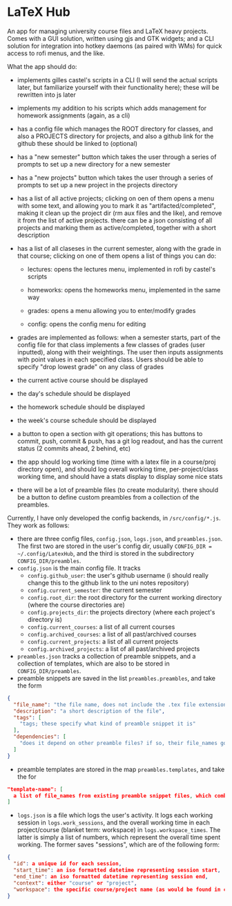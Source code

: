# LaTeX Hub
An app for managing university course files and LaTeX heavy projects. Comes with a GUI solution, written using gjs and GTK widgets; and a CLI solution
for integration into hotkey daemons (as paired with WMs) for quick access to rofi menus, and the like.

What the app should do:

- implements gilles castel's scripts in a CLI (I will send the actual scripts later, but familiarize yourself with their functionality here); these will be rewritten into js later

- implements my addition to his scripts which adds management for homework assignments (again, as a cli)

- has a config file which manages the ROOT directory for classes, and also a PROJECTS directory for projects, and also a github link for the github these should be linked to (optional)

- has a "new semester" button which takes the user through a series of prompts to set up a new directory for a new semester

- has a "new projects" button which takes the user through a series of prompts to set up a new project in the projects directory

- has a list of all active projects; clicking on oen of them opens a menu with some text, and allowing you to mark it as "artifacted/completed", making it clean up the project dir (rm aux files and the like), and remove it from the list of active projects. there can be a json consisting of all projects and marking them as active/completed, together with a short description

- has a list of all claseses in the current semester, along with the grade in that course; clicking on one of them opens a list of things you can do:

    - lectures: opens the lectures menu, implemented in rofi by castel's scripts

    - homeworks: opens the homeworks menu, implemented in the same way

    - grades: opens a menu allowing you to enter/modify grades

    - config: opens the config menu for editing

- grades are implemented as follows: when a semester starts, part of the config file for that class implements a few classes of grades (user inputted), along with their weightings. The user then inputs assignments with point values in each specified class. Users should be able to specify "drop lowest grade" on any class of grades

- the current active course should be displayed

- the day's schedule should be displayed

- the homework schedule should be displayed

- the week's course schedule should be displayed

- a button to open a section with git operations; this has buttons to commit, push, commit & push, has a git log readout, and has the current status (2 commits ahead, 2 behind, etc)

- the app should log working time (time with a latex file in a course/proj directory open), and should log overall working time, per-project/class working time, and should have a stats display to display some nice stats

- there will be a lot of preamble files (to create modularity). there should be a button to define custom preambles from a collection of the preambles. 

Currently, I have only developed the config backends, in `/src/config/*.js`. They work as follows:
- there are three config files, `config.json`, `logs.json`, and `preambles.json`. The first two are stored in the user's config dir, usually `CONFIG_DIR = ~/.config/LatexHub`, and the third is stored in the subdirectory `CONFIG_DIR/preambles`.
- `config.json` is the main config file. It tracks
  - `config.github_user`: the user's github username (i should really change this to the github link to the uni notes repository)
  - `config.current_semester`: the current semester
  - `config.root_dir`: the root directory for the current working directory (where the course directories are)
  - `config.projects_dir`: the projects directory (where each project's directory is)
  - `config.current_courses`: a list of all current courses
  - `config.archived_courses`: a list of all past/archived courses
  - `config.current_projects`: a list of all current projects
  - `config.archived_projects`: a list of all past/archived projects
- `preambles.json` tracks a collection of preamble snippets, and a collection of templates, which are also to be stored in `CONFIG_DIR/preambles`.
- preamble snippets are saved in the list `preambles.preambles`, and take the form
```json
{
  "file_name": "the file name, does not include the .tex file extension",
  "description": "a short description of the file",
  "tags": [
    "tags; these specify what kind of preamble snippet it is"
  ],
  "dependencies": [
    "does it depend on other preamble files? if so, their file_names go here"
  ]
}
```
- preamble templates are stored in the map `preambles.templates`, and take the for
```json
"template-name": [
  a list of file_names from existing preamble snippet files, which combine to form the template
]
```
- `logs.json` is a file which logs the user's activity. It logs each working session in `logs.work_sessions`, and the overall working time in each project/course (blanket term: workspace) in `logs.workspace_times`. The latter is simply a list of numbers, which represent the overall time spent working. The former saves "sessions", which are of the following form:
```json
{
  "id": a unique id for each session,
  "start_time": an iso formatted datetime representing session start,
  "end_time": an iso formatted datetime representing session end,
  "context": either "course" or "project",
  "workspace": the specific course/project name (as would be found in config.current_projects/courses) that was worked on
}
```